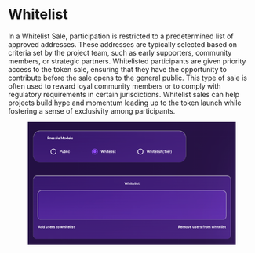 # Whitelist

In a Whitelist Sale, participation is restricted to a predetermined list of approved addresses. These addresses are typically selected based on criteria set by the project team, such as early supporters, community members, or strategic partners. Whitelisted participants are given priority access to the token sale, ensuring that they have the opportunity to contribute before the sale opens to the general public. This type of sale is often used to reward loyal community members or to comply with regulatory requirements in certain jurisdictions. Whitelist sales can help projects build hype and momentum leading up to the token launch while fostering a sense of exclusivity among participants.

<figure><img src="../../../../.gitbook/assets/D489C0E5-0863-49D1-8D0D-99B06AF8FBEC.png" alt=""><figcaption></figcaption></figure>
